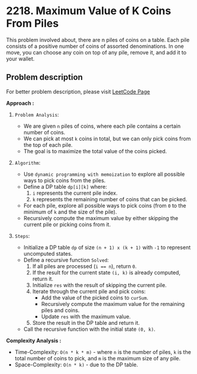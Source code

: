 # 2218. Maximum Value of K Coins From Piles

This problem involved about, there are n piles of coins on a table. Each pile consists of a positive number of coins of assorted denominations.
In one move, you can choose any coin on top of any pile, remove it, and add it to your wallet.

## Problem description

For better problem description, please visit [LeetCode Page](https://leetcode.com/problems/maximum-value-of-k-coins-from-piles/description)

**Approach :**<br/>

1. `Problem Analysis`:

    - We are given `n` piles of coins, where each pile contains a certain number of coins.
    - We can pick at most `k` coins in total, but we can only pick coins from the top of each pile.
    - The goal is to maximize the total value of the coins picked.

2. `Algorithm`:

    - Use `dynamic programming with memoization` to explore all possible ways to pick coins from the piles.
    - Define a DP table `dp[i][k]` where:
        1. `i` represents the current pile index.
        2. `k` represents the remaining number of coins that can be picked.
    - For each pile, explore all possible ways to pick coins (from `0` to the minimum of `k` and the size of the pile).
    - Recursively compute the maximum value by either skipping the current pile or picking coins from it.

3. `Steps`:
    - Initialize a DP table `dp` of size `(n + 1) x (k + 1)` with `-1` to represent uncomputed states.
    - Define a recursive function `Solved`:
        1. If all piles are processed (`i == n`), return `0`.
        2. If the result for the current state `(i, k)` is already computed, return it.
        3. Initialize `res` with the result of skipping the current pile.
        4. Iterate through the current pile and pick coins:
            - Add the value of the picked coins to `curSum`.
            - Recursively compute the maximum value for the remaining piles and coins.
            - Update `res` with the maximum value.
        5. Store the result in the DP table and return it.
    - Call the recursive function with the initial state `(0, k)`.

**Complexity Analysis :**<br/>

-   Time-Complexity: `O(n * k * m)` - where `n` is the number of piles, `k` is the total number of coins to pick, and `m` is the maximum size of any pile.
-   Space-Complexity: `O(n * k)` - due to the DP table.
